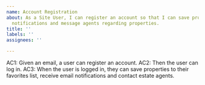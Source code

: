 ```yaml
---
name: Account Registration
about: As a Site User, I can register an account so that I can save properties, receive
  notifications and message agents regarding properties.
title: ''
labels: ''
assignees: ''

---
```


AC1: Given an email, a user can register an account.
AC2: Then the user can log in.
AC3: When the user is logged in, they can save properties to their favorites list, receive email notifications and contact estate agents.

